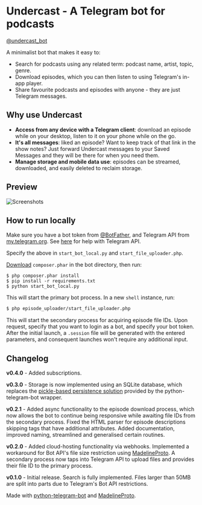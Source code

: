 # Undercast - A Telegram bot for podcasts

[@undercast_bot](https://t.me/undercast_bot)

A minimalist bot that makes it easy to:

- Search for podcasts using any related term: podcast name, artist, topic, genre.
- Download episodes, which you can then listen to using Telegram's in-app player.
- Share favourite podcasts and episodes with anyone - they are just Telegram messages.

## Why use Undercast

- __Access from any device with a Telegram client__: download an episode while on your desktop, listen to it on your phone while on the go.
- __It's all messages__: liked an episode? Want to keep track of that link in the show notes? Just forward Undercast messages to your Saved Messages and they will be there for when you need them.
- __Manage storage and mobile data use__: episodes can be streamed, downloaded, and easily deleted to reclaim storage.

## Preview

![Screenshots](https://i.imgur.com/5NWF5jF.png)

## How to run locally

Make sure you have a bot token from [@BotFather](https://t.me/BotFather), and Telegram API from [my.telegram.org](https://my.telegram.org/). See [here](https://docs.madelineproto.xyz/docs/LOGIN.html#getting-permission-to-use-the-telegram-api) for help with Telegram API.

Specify the above in `start_bot_local.py` and `start_file_uploader.php`.

[Download](https://getcomposer.org/doc/00-intro.md#locally) `composer.phar` in the bot directory, then run:

```console
$ php composer.phar install
$ pip install -r requirements.txt
$ python start_bot_local.py
```

This will start the primary bot process. In a new `shell` instance, run:

```bash
$ php episode_uploader/start_file_uploader.php
```

This will start the secondary process for acquiring episode file IDs. Upon request, specify that you want to login as a bot, and specify your bot token. After the initial launch, a `.session` file will be generated with the entered parameters, and consequent launches won't require any additional input.

## Changelog

__v0.4.0__ - Added subscriptions.

__v0.3.0__ - Storage is now implemented using an SQLite database, which replaces the [pickle-based persistence solution](https://github.com/python-telegram-bot/python-telegram-bot/wiki/Storing-bot%2C-user-and-chat-related-data) provided by the python-telegram-bot wrapper.

__v0.2.1__ - Added async functionality to the episode download process, which now allows the bot to continue being responsive while awaiting file IDs from the secondary process. Fixed the HTML parser for episode descriptions skipping tags that have additional attributes. Added documentation, improved naming, streamlined and generalised certain routines.

__v0.2.0__ - Added cloud-hosting functionality via webhooks. Implemented a workaround for Bot API's file size restriction using [MadelineProto](https://github.com/danog/MadelineProto). A secondary process now taps into Telegram API to upload files and provides their file ID to the primary process.

__v0.1.0__ - Initial release. Search is fully implemented. Files larger than 50MB are split into parts due to Telegram's Bot API restrictions.

Made with [python-telegram-bot](https://github.com/python-telegram-bot/python-telegram-bot) and [MadelineProto](https://github.com/danog/MadelineProto).

